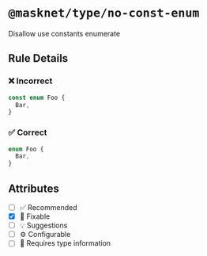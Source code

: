 <!-- begin title -->

# `@masknet/type/no-const-enum`

Disallow use constants enumerate

<!-- end title -->

## Rule Details

### :x: Incorrect

```ts
const enum Foo {
  Bar,
}
```

### :white_check_mark: Correct

```ts
enum Foo {
  Bar,
}
```

## Attributes

<!-- begin attributes -->

- [ ] :white_check_mark: Recommended
- [x] :wrench: Fixable
- [ ] :bulb: Suggestions
- [ ] :gear: Configurable
- [ ] :thought_balloon: Requires type information

<!-- end attributes -->

